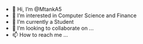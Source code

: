 - 👋 Hi, I’m @MtankA5
- 👀 I’m interested in Computer Science and Finance
- 🌱 I’m currently a Student
- 💞️ I’m looking to collaborate on ...
- 📫 How to reach me ...

<!---
MtankA5/MtankA5 is a ✨ special ✨ repository because its `README.md` (this file) appears on your GitHub profile.
You can click the Preview link to take a look at your changes.
--->
